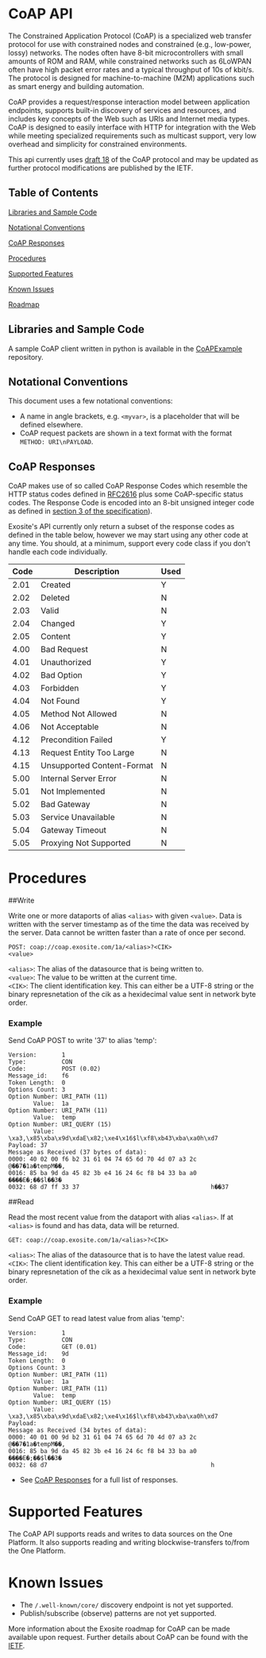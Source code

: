 # CoAP API

The Constrained Application Protocol (CoAP) is a specialized web transfer protocol for use with constrained nodes and constrained (e.g., low-power, lossy) networks. The nodes often have 8-bit microcontrollers with small amounts of ROM and RAM, while constrained networks such as 6LoWPAN often have high packet error rates and a typical throughput of 10s of kbit/s. The protocol is designed for machine-to-machine (M2M) applications such as smart energy and building automation.

CoAP provides a request/response interaction model between application endpoints, supports built-in discovery of services and resources, and includes key concepts of the Web such as URIs and Internet media types. CoAP is designed to easily interface with HTTP for integration with the Web while meeting specialized requirements such as multicast support, very low overhead and simplicity for constrained environments.

This api currently uses [draft 18](http://tools.ietf.org/html/draft-ietf-core-coap-18) of the CoAP protocol and may be updated as further protocol modifications are published by the IETF.

## Table of Contents

[Libraries and Sample Code](#libraries-and-sample-code)

[Notational Conventions](#notational-conventions)

[CoAP Responses](#coap-responses)

[Procedures](#procedures)

[Supported Features](#supported-features)

[Known Issues](#known-issues)

[Roadmap](#roadmap)

## Libraries and Sample Code

A sample CoAP client written in python is available in the [CoAPExample](https://github.com/exosite-garage/CoAPExample) repository.

## Notational Conventions

This document uses a few notational conventions:

* A name in angle brackets, e.g. `<myvar>`, is a placeholder that will be defined elsewhere.
* CoAP request packets are shown in a text format with the format `METHOD: URI\nPAYLOAD`.

## CoAP Responses

CoAP makes use of so called CoAP Response Codes which resemble the HTTP status codes defined in [RFC2616](https://www.ietf.org/rfc/rfc2616.txt) plus some CoAP-specific status codes. The Response Code is encoded into an 8-bit unsigned integer code as defined in [section 3 of the specification](http://tools.ietf.org/html/draft-ietf-core-coap-18#section-3)). 

Exosite's API currently only return a subset of the response codes as defined in the table below, however we may start using any other code at any time. You should, at a minimum, support every code class if you don't handle each code individually.

| Code | Description                  | Used |
|------|------------------------------|------|
| 2.01 | Created                      |   Y  |
| 2.02 | Deleted                      |   N  |
| 2.03 | Valid                        |   N  |
| 2.04 | Changed                      |   Y  |
| 2.05 | Content                      |   Y  |
| 4.00 | Bad Request                  |   N  |
| 4.01 | Unauthorized                 |   Y  |
| 4.02 | Bad Option                   |   Y  |
| 4.03 | Forbidden                    |   Y  |
| 4.04 | Not Found                    |   Y  |
| 4.05 | Method Not Allowed           |   N  |
| 4.06 | Not Acceptable               |   N  |
| 4.12 | Precondition Failed          |   Y  |
| 4.13 | Request Entity Too Large     |   N  |
| 4.15 | Unsupported Content-Format   |   N  |
| 5.00 | Internal Server Error        |   N  |
| 5.01 | Not Implemented              |   N  |
| 5.02 | Bad Gateway                  |   N  |
| 5.03 | Service Unavailable          |   N  |
| 5.04 | Gateway Timeout              |   N  |
| 5.05 | Proxying Not Supported       |   N  |

# Procedures

##Write

Write one or more dataports of alias `<alias>` with given `<value>`. Data is written with the server timestamp as of the time the data was received by the server. Data cannot be written faster than a rate of once per second.

```
POST: coap://coap.exosite.com/1a/<alias>?<CIK>
<value>
```

`<alias>`: The alias of the datasource that is being written to.  
`<value>`: The value to be written at the current time.  
`<CIK>`: The client identification key. This can either be a UTF-8 string or the binary represnetation of the cik as a hexidecimal value sent in network byte order.

### Example

Send CoAP POST to write '37' to alias 'temp':
    
```
Version:       1
Type:          CON
Code:          POST (0.02)
Message_id:    f6
Token Length:  0
Options Count: 3
Option Number: URI_PATH (11)
       Value:  1a
Option Number: URI_PATH (11)
       Value:  temp
Option Number: URI_QUERY (15)
       Value:  \xa3,\x85\xba\x9d\xdaE\x82;\xe4\x16$l\xf8\xb43\xba\xa0h\xd7
Payload: 37
Message as Received (37 bytes of data): 
0000: 40 02 00 f6 b2 31 61 04 74 65 6d 70 4d 07 a3 2c    @��7�1a�tempM��,
0016: 85 ba 9d da 45 82 3b e4 16 24 6c f8 b4 33 ba a0    ����E�;��$l��3�
0032: 68 d7 ff 33 37                                     h��37
```

##Read

Read the most recent value from the dataport with alias `<alias>`. If at `<alias>` is found and has data, data will be returned.

```
GET: coap://coap.exosite.com/1a/<alias>?<CIK>
```

`<alias>`: The alias of the datasource that is to have the latest value read.  
`<CIK>`: The client identification key. This can either be a UTF-8 string or the binary represnetation of the cik as a hexidecimal value sent in network byte order.

### Example

Send CoAP GET to read latest value from alias 'temp':

```
Version:       1
Type:          CON
Code:          GET (0.01)
Message_id:    9d
Token Length:  0
Options Count: 3
Option Number: URI_PATH (11)
       Value:  1a
Option Number: URI_PATH (11)
       Value:  temp
Option Number: URI_QUERY (15)
       Value:  \xa3,\x85\xba\x9d\xdaE\x82;\xe4\x16$l\xf8\xb43\xba\xa0h\xd7
Payload: 
Message as Received (34 bytes of data): 
0000: 40 01 00 9d b2 31 61 04 74 65 6d 70 4d 07 a3 2c    @��7�1a�tempM��,
0016: 85 ba 9d da 45 82 3b e4 16 24 6c f8 b4 33 ba a0    ����E�;��$l��3�
0032: 68 d7                                              h
```

* See [CoAP Responses](#coap-responses) for a full list of responses.

# Supported Features

The CoAP API supports reads and writes to data sources on the One Platform.
It also supports reading and writing blockwise-transfers to/from the One Platform.

# Known Issues

* The `/.well-known/core/` discovery endpoint is not yet supported.
* Publish/subscribe (observe) patterns are not yet supported.

More information about the Exosite roadmap for CoAP can be made available
upon request. Further details about CoAP can be found with the
[IETF](https://datatracker.ietf.org/doc/draft-ietf-core-coap/).

